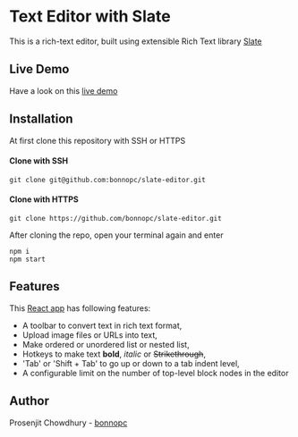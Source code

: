 # Text Editor with Slate

This is a rich-text editor, built using extensible Rich Text library [Slate](https://github.com/ianstormtaylor/slate)

## Live Demo
Have a look on this [live demo](https://morning-peak-61145.herokuapp.com/) 

## Installation
At first clone this repository with SSH or HTTPS
#### Clone with SSH
`
git clone git@github.com:bonnopc/slate-editor.git
`
#### Clone with HTTPS
`
git clone https://github.com/bonnopc/slate-editor.git
`

After cloning the repo, open your terminal again and enter
```
npm i
npm start
```

## Features
This [React app](https://github.com/facebook/create-react-app) has following features:
* A toolbar to convert text in rich text format,
* Upload image files or URLs into text,
* Make ordered or unordered list or nested list,
* Hotkeys to make text **bold**, *italic* or ~~Strikethrough~~,
* 'Tab' or 'Shift + Tab' to go up or down to a tab indent level,
* A configurable limit on the number of top-level block nodes in the editor

## Author
Prosenjit Chowdhury - [bonnopc](https://github.com/bonnopc)

